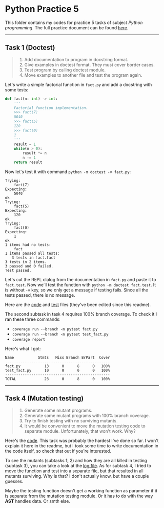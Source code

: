 # Python Practice 5
This folder contains my codes for practice 5 tasks of subject *Python programming*.
The full practice document can be found [here][kp-rep].

---
## Task 1 (Doctest)
> 1. Add documentation to program in docstring format.
> 2. Give examples in doctest format. They must cover border cases.
> 3. Test program by calling doctest module.
> 4. Move examples to another file and test the program again.

Let's write a simple factorial function in `fact.py` and add a docstring with some tests:
```python
def fact(n: int) -> int:
    '''
    Factorial function implementation.
    >>> fact(7)
    5040
    >>> fact(5)
    120
    >>> fact(0)
    1
    '''
    result = 1
    while(n > 0):
        result *= n
        n -= 1
    return result
```

Now let's test it with command `python -m doctest -v fact.py`:
```   
Trying:    
    fact(7)
Expecting: 
    5040   
ok
Trying:
    fact(5)
Expecting:
    120
ok
Trying:
    fact(0)
Expecting:
    1
ok
1 items had no tests:
    fact
1 items passed all tests:
   3 tests in fact.fact
3 tests in 2 items.
3 passed and 0 failed.
Test passed.
```

Let's cut the REPL dialog from the documentation in `fact.py` and paste it to `fact.test`.
Now we'll test the function with `python -m doctest fact.test`.
It is without `-v` key, so we only get a message if testing fails.
Since all the tests passed, there is no message.

Here are the [code][t1] and [test][t1-test] files
(they've been edited since this readme).

The second subtask in task 4 requires 100% branch coverage.
To check it I ran these three commands:
- `coverage run --branch -m pytest fact.py`
- `coverage run --branch -m pytest test_fact.py`
- `coverage report`

Here's what I got:
```
Name           Stmts   Miss Branch BrPart  Cover
------------------------------------------------
fact.py           13      0      8      0   100%
test_fact.py      10      0      0      0   100%
------------------------------------------------
TOTAL             23      0      8      0   100%
```

---
## Task 4 (Mutation testing)
> 1. Generate some mutant programs.
> 2. Generate some mutant programs with 100% branch coverage.
> 3. Try to finish testing with no surviving mutants.
> 4. It would be convenient to move the mutation testing code
> to separate module. Unfortunately, that won't work. Why?

Here's the [code][t4]. This task was probably the hardest I've done so far.
I won't explain it here in the readme, but I took some time to write
documentation in the code itself, so check that out if you're interested.

To see the mutants (subtasks 1, 2) and how they are all killed in
testing (subtask 3), you can take a look at the [log file][t4-log].
As for subtask 4, I tried to move the function and test
into a separate file, but that resulted in all mutants surviving.
Why is that? I don't actually know, but have a couple guesses.

Maybe the testing function doesn't get a working function as
parameter if it is separate from the mutation testing module.
Or it has to do with the way **AST** handles data. Or smth else.

[kp-rep]: https://github.com/true-grue/kispython

[t1]: fact.py
[t1-test]: fact.test
[t4]: mut.py
[t4-log]: example_test.log
